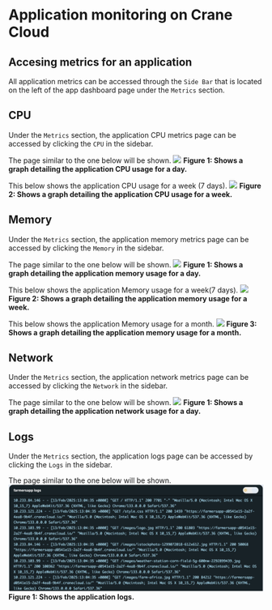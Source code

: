 # Application monitoring on Crane Cloud

## Accesing metrics for an application
All application metrics can be accessed through the `Side Bar` that is located on the left of the app dashboard page under the `Metrics` section.

## CPU
Under the `Metrics` section, the application CPU metrics page can be accessed by clicking the `CPU` in the sidebar.

The page similar to the one below will be shown.
 ![](https://user-images.githubusercontent.com/29985169/91437707-fb677a80-e872-11ea-999c-5277a9034582.png)
**Figure 1: Shows a graph detailing the application CPU usage for a day.**

This below shows the application CPU usage for a week (7 days).
 ![](https://user-images.githubusercontent.com/29985169/91437725-028e8880-e873-11ea-840b-b1bd8bdae627.png)
**Figure 2: Shows a graph detailing the application CPU usage for a week.**

## Memory
Under the `Metrics` section, the application memory metrics page can be accessed by clicking the `Memory` in the sidebar.
 
The page similar to the one below will be shown.
 ![](https://user-images.githubusercontent.com/29985169/91333168-ea1c6080-e7d5-11ea-9aef-27f10e1b4108.png)
**Figure 1: Shows a graph detailing the application memory usage for a day.**

This below shows the application Memory usage for a week(7 days).
 ![](https://user-images.githubusercontent.com/29985169/91333237-015b4e00-e7d6-11ea-8f6a-0fc30bc596d7.png)
**Figure 2: Shows a graph detailing the application memory usage for a week.**

This below shows the application Memory usage for a month.
 ![](https://user-images.githubusercontent.com/29985169/91333268-0b7d4c80-e7d6-11ea-962a-352c4eeaf656.png)
**Figure 3: Shows a graph detailing the application memory usage for a month.**

## Network
Under the `Metrics` section, the application network metrics page can be accessed by clicking the `Network` in the sidebar.
 
The page similar to the one below will be shown.
 ![](https://user-images.githubusercontent.com/32802973/93486822-4bcf7680-f90d-11ea-91bc-d6efcbdb6dc7.png)
**Figure 1: Shows a graph detailing the application network usage for a day.**

## Logs
Under the `Metrics` section, the application logs page can be accessed by clicking the `Logs` in the sidebar.

The page similar to the one below will be shown.
 ![](../img/app_logs.png)
**Figure 1: Shows the application logs.**
